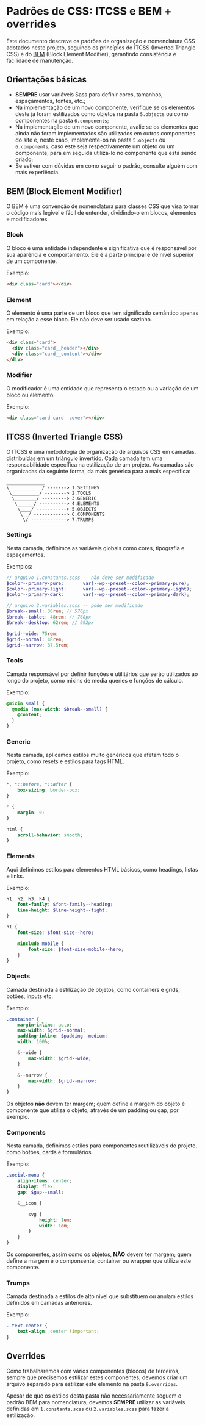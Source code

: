# Padrões de CSS: ITCSS e BEM + overrides

Este documento descreve os padrões de organização e nomenclatura CSS adotados neste projeto, seguindo os princípios do ITCSS (Inverted Triangle CSS) e do [BEM](https://getbem.com/) (Block Element Modifier), garantindo consistência e facilidade de manutenção.

## Orientações básicas

- **SEMPRE** usar variáveis Sass para definir cores, tamanhos, espaçámentos, fontes, etc.;
- Na implementação de um novo componente, verifique se os elementos deste já foram estilizados como objetos na pasta `5.objects` ou como componentes na pasta `6.components`;
- Na implementação de um novo componente, avalie se os elementos que ainda não foram implementados são utilizados em outros componentes do site e, neste caso, implemente-os na pasta `5.objects` ou `6.components`, caso este seja respectivamente um objeto ou um componente, para em seguida utilizá-lo no componente que está sendo criado;
- Se estiver com dúvidas em como seguir o padrão, consulte alguém com mais experiência.

## BEM (Block Element Modifier)

O BEM é uma convenção de nomenclatura para classes CSS que visa tornar o código mais legível e fácil de entender, dividindo-o em blocos, elementos e modificadores.

### Block

O bloco é uma entidade independente e significativa que é responsável por sua aparência e comportamento. Ele é a parte principal e de nível superior de um componente.

Exemplo:

```html
<div class="card"></div>
```

### Element

O elemento é uma parte de um bloco que tem significado semântico apenas em relação a esse bloco. Ele não deve ser usado sozinho.

Exemplo:

```html
<div class="card">
  <div class="card__header"></div>
  <div class="card__content"></div>
</div>
```

### Modifier

O modificador é uma entidade que representa o estado ou a variação de um bloco ou elemento.

Exemplo:

```html
<div class="card card--cover"></div>
```

## ITCSS (Inverted Triangle CSS)

O ITCSS é uma metodologia de organização de arquivos CSS em camadas, distribuídas em um triângulo invertido. Cada camada tem uma responsabilidade específica na estilização de um projeto. As camadas são organizadas da seguinte forma, da mais genérica para a mais específica:

```text
______________
\____________/ -------> 1.SETTINGS
 \__________/ --------> 2.TOOLS
  \________/ ---------> 3.GENERIC
   \______/ ----------> 4.ELEMENTS
    \____/ -----------> 5.OBJECTS
     \__/ ------------> 6.COMPONENTS
      \/ -------------> 7.TRUMPS
```

### Settings

Nesta camada, definimos as variáveis globais como cores, tipografia e espaçamentos.

Exemplos:

```scss
// arquivo 1.constants.scss -- não deve ser modificado
$color--primary-pure:       var(--wp--preset--color--primary-pure);
$color--primary-light:      var(--wp--preset--color--primary-light);
$color--primary-dark:       var(--wp--preset--color--primary-dark);

// arquivo 2.variables.scss -- pode ser modificado
$break--small: 36rem; // 576px
$break--tablet: 48rem; // 768px
$break--desktop: 62rem; // 992px

$grid--wide: 75rem;
$grid--normal: 48rem;
$grid--narrow: 37.5rem;
```

### Tools

Camada responsável por definir funções e utilitários que serão utilizados ao longo do projeto, como mixins de media queries e funções de cálculo.

Exemplo:

```scss
@mixin small {
  @media (max-width: $break--small) {
    @content;
  }
}
```

### Generic

Nesta camada, aplicamos estilos muito genéricos que afetam todo o projeto, como resets e estilos para tags HTML.

Exemplo:

```scss
*, *::before, *::after {
    box-sizing: border-box;
}

* {
    margin: 0;
}

html {
    scroll-behavior: smooth;
}

```

### Elements

Aqui definimos estilos para elementos HTML básicos, como headings, listas e links.

Exemplo:

```scss
h1, h2, h3, h4 {
    font-family: $font-family--heading;
    line-height: $line-height--tight;
}

h1 {
    font-size: $font-size--hero;

    @include mobile {
        font-size: $font-size-mobile--hero;
    }
}
```

### Objects

Camada destinada à estilização de objetos, como containers e grids, botões, inputs etc.

Exemplo:

```scss
.container {
    margin-inline: auto;
    max-width: $grid--normal;
    padding-inline: $padding--medium;
    width: 100%;

    &--wide {
        max-width: $grid--wide;
    }

    &--narrow {
        max-width: $grid--narrow;
    }
}
```

Os objetos **não** devem ter margem; quem define a margem do objeto é componente que utiliza o objeto, através de um padding ou gap, por exemplo.

### Components

Nesta camada, definimos estilos para componentes reutilizáveis do projeto, como botões, cards e formulários.

Exemplo:

```scss
.social-menu {
    align-items: center;
    display: flex;
    gap: $gap--small;

    &__icon {

        svg {
            height: 1em;
            width: 1em;
        }
    }
}
```

Os componentes, assim como os objetos, **NÃO** devem ter margem; quem define a margem é o componsente, container ou wrapper que utiliza este componente.

### Trumps

Camada destinada a estilos de alto nível que substituem ou anulam estilos definidos em camadas anteriores.

Exemplo:

```scss
.-text-center {
    text-align: center !important;
}
```

## Overrides

Como trabalharemos com vários componentes (blocos) de terceiros, sempre que precisemos estilizar estes componentes, devemos criar um arquivo separado para estilizar este elemento na pasta `9.overrides`.

Apesar de que os estilos desta pasta não necessariamente seguem o padrão BEM para nomenclatura, devemos **SEMPRE** utilizar as variáveis definidas em `1.constants.scss` ou `2.variables.scss` para fazer a estilização.
